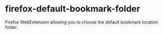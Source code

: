 # firefox-default-bookmark-folder
Firefox WebExtension allowing you to choose the default bookmark location folder.
